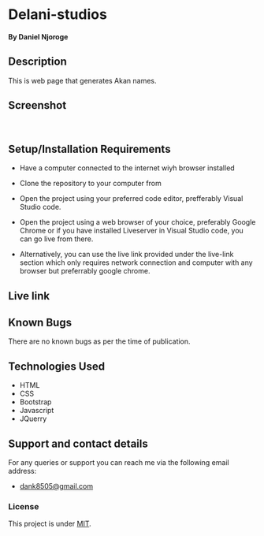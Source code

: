 # Delani-studios
#### By Daniel Njoroge
## Description
This is web  page that generates Akan names.
## Screenshot
<img src="" alt="">
<img src="" alt="">

## Setup/Installation Requirements
* Have a computer connected to the internet wiyh browser installed
* Clone the repository to your computer from 
     
* Open the project using your preferred code editor, prefferably Visual Studio code.
* Open the project using a web browser of your choice, preferably Google Chrome or if you have installed Liveserver in Visual Studio code, you can go live from there.
* Alternatively, you can use the live link provided under the live-link section which only requires network connection and computer with any browser but preferrably google chrome.
## Live link
     
## Known Bugs
There are no known bugs as per the time of publication. 
## Technologies Used
* HTML
* CSS
* Bootstrap
* Javascript
* JQuerry

## Support and contact details
For any queries or support you can reach me via the following email address:
* dank8505@gmail.com
### License
This project is under [MIT](LICENSE).
